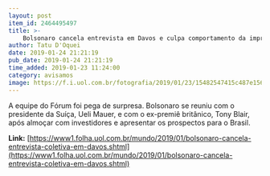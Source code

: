 ```yaml
---
layout: post
item_id: 2464495497
title: >-
    Bolsonaro cancela entrevista em Davos e culpa comportamento da imprensa
author: Tatu D'Oquei
date: 2019-01-24 21:21:19
pub_date: 2019-01-24 21:21:19
time_added: 2019-01-23 11:24:00
category: avisamos
image: https://f.i.uol.com.br/fotografia/2019/01/23/15482547415c487e156e9ce_1548254741_3x2_lg.jpg
---
```


A equipe do Fórum foi pega de surpresa. Bolsonaro se reuniu com o presidente da Suíça, Ueli Mauer, e com o ex-premiê britânico, Tony Blair, após almoçar com investidores e apresentar os prospectos para o Brasil.

**Link:** [https://www1.folha.uol.com.br/mundo/2019/01/bolsonaro-cancela-entrevista-coletiva-em-davos.shtml](https://www1.folha.uol.com.br/mundo/2019/01/bolsonaro-cancela-entrevista-coletiva-em-davos.shtml)

